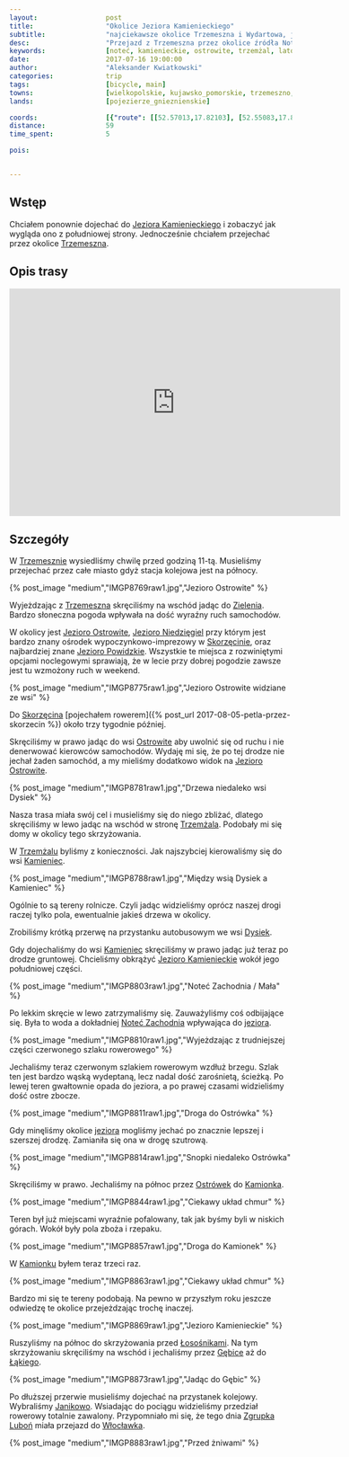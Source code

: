 ```yaml
---
layout:                 post
title:                  "Okolice Jeziora Kamienieckiego"
subtitle:               "najciekawsze okolice Trzemeszna i Wydartowa, jeziora, lasy i pagórki"
desc:                   "Przejazd z Trzemeszna przez okolice źródła Noteci Zachodniej obkrążając południową część Jeziora Kamienieckiego. Trasa pokazuje tereny rekreacyjne, rolnicze, wąską i stromą ścieżkę wokół jeziora oraz pagórki w okolicy wsi Kamionek."
keywords:               [noteć, kamienieckie, ostrowite, trzemżal, lato, kamionek, gębice, strzelno]
date:                   2017-07-16 19:00:00
author:                 "Aleksander Kwiatkowski"
categories:             trip
tags:                   [bicycle, main]
towns:                  [wielkopolskie, kujawsko_pomorskie, trzemeszno, orchowo, mogilno, strzelno, janikowo]
lands:                  [pojezierze_gnieznienskie]

coords:                 [{"route": [[52.57013,17.82103], [52.55083,17.81639], [52.54686,17.86034], [52.52775,17.86617], [52.53841,17.91012], [52.54519,17.96522], [52.53642,17.96042], [52.52525,17.97054], [52.52441,17.97604], [52.52995,17.98651], [52.56033,17.99355], [52.57942,17.99200], [52.60048,18.03269], [52.59371,18.07217], [52.62112,18.16057], [52.63707,18.17104], [52.67049,18.16298], [52.69079,18.15062], [52.70525,18.16349], [52.72771,18.14547], [52.74818,18.11628]], "type": "bicycle"}]
distance:               59
time_spent:             5

pois:


---
```


[wiki-kamienieckie-jezioro]: https://pl.wikipedia.org/wiki/Jezioro_Kamienieckie_(Pojezierze_Gnie%C5%BAnie%C5%84skie)
[wiki-trzemeszno]: https://pl.wikipedia.org/wiki/Trzemeszno
[wiki-zielen]: https://pl.wikipedia.org/wiki/Ziele%C5%84_(wojew%C3%B3dztwo_wielkopolskie)
[wiki-ostrowite-jezioro]: https://pl.wikipedia.org/wiki/Jezioro_Ostrowite_(powiat_gnie%C5%BAnie%C5%84ski)
[wiki-jezioro-niedziegiel]: https://pl.wikipedia.org/wiki/Niedzi%C4%99giel
[wiki-skorzecin]: https://pl.wikipedia.org/wiki/Skorz%C4%99cin_(o%C5%9Brodek_wypoczynkowy)
[wiki-powidzkie-jezioro]: https://pl.wikipedia.org/wiki/Jezioro_Powidzkie
[wiki-ostrowite]: https://pl.wikipedia.org/wiki/Ostrowite_(powiat_gnie%C5%BAnie%C5%84ski)
[wiki-trzemzal]: https://pl.wikipedia.org/wiki/Trzem%C5%BCal
[wiki-kamieniec]: https://pl.wikipedia.org/wiki/Kamieniec_(gmina_Trzemeszno)
[wiki-dysiek]: https://pl.wikipedia.org/wiki/Dysiek
[wiki-notec-zachodnia]: https://pl.wikipedia.org/wiki/Ma%C5%82a_Note%C4%87
[wiki-ostrowek]: https://pl.wikipedia.org/wiki/Ostr%C3%B3wek_(powiat_s%C5%82upecki)
[wiki-kamionek]: https://pl.wikipedia.org/wiki/Kamionek_(wojew%C3%B3dztwo_kujawsko-pomorskie)
[wiki-lososniki]: https://pl.wikipedia.org/wiki/%C5%81oso%C5%9Bniki_(wojew%C3%B3dztwo_kujawsko-pomorskie)
[wiki-gebice]: https://pl.wikipedia.org/wiki/G%C4%99bice_(wojew%C3%B3dztwo_kujawsko-pomorskie)
[wiki-lakie]: https://pl.wikipedia.org/wiki/%C5%81%C4%85kie_(powiat_mogile%C5%84ski)
[wiki-janikowo]: https://pl.wikipedia.org/wiki/Janikowo
[wiki-wloclawek]: https://pl.wikipedia.org/wiki/W%C5%82oc%C5%82awek

[zgrupka-lubon]: https://www.facebook.com/ZgrupkaLubon/

Wstęp
-----

Chciałem ponownie dojechać do [Jeziora Kamienieckiego][wiki-kamienieckie-jezioro]
i zobaczyć jak wygląda ono z południowej strony. Jednocześnie chciałem przejechać
przez okolice [Trzemeszna][wiki-trzemeszno].

Opis trasy
----------

<iframe height='405' width='590' frameborder='0' allowtransparency='true' scrolling='no' src='https://www.strava.com/activities/1087444780/embed/2ee93b6f1b6b0f0383f2ed5933520ad44c7170b9'></iframe>

Szczegóły
---------

W [Trzemesznie][wiki-trzemeszno] wysiedliśmy chwilę przed godziną 11-tą. Musieliśmy
przejechać przez całe miasto gdyż stacja kolejowa jest na północy.

{% post_image "medium","IMGP8769raw1.jpg","Jezioro Ostrowite" %}

Wyjeżdzając z [Trzemeszna][wiki-trzemeszno] skręciliśmy na wschód jadąc do
[Zielenia][wiki-zielen]. Bardzo słoneczna pogoda wpływała na dość wyraźny
ruch samochodów.

W okolicy jest [Jezioro Ostrowite][wiki-ostrowite-jezioro],
[Jezioro Niedzięgiel][wiki-jezioro-niedziegiel] przy którym jest bardzo
znany ośrodek wypoczynkowo-imprezowy w [Skorzęcinie][wiki-skorzecin],
oraz najbardziej znane [Jezioro Powidzkie][wiki-powidzkie-jezioro].
Wszystkie te miejsca z rozwiniętymi opcjami noclegowymi sprawiają,
że w lecie przy dobrej pogodzie zawsze jest tu wzmożony ruch w weekend.

{% post_image "medium","IMGP8775raw1.jpg","Jezioro Ostrowite widziane ze wsi" %}

Do [Skorzęcina][wiki-skorzecin]
[pojechałem rowerem]({% post_url 2017-08-05-petla-przez-skorzecin %})
około trzy tygodnie później.

Skręciliśmy w prawo jadąc do wsi [Ostrowite][wiki-ostrowite] aby
uwolnić się od ruchu i nie denerwować kierowców samochodów.
Wydaję mi się, że po tej drodze nie jechał żaden samochód, a my
mieliśmy dodatkowo widok na [Jezioro Ostrowite][wiki-ostrowite-jezioro].

{% post_image "medium","IMGP8781raw1.jpg","Drzewa niedaleko wsi Dysiek" %}

Nasza trasa miała swój cel i musieliśmy się do niego zbliżać,
dlatego skręciliśmy w lewo jadąc na wschód w stronę
[Trzemżala][wiki-trzemzal]. Podobały mi się domy w okolicy tego
skrzyżowania.

W [Trzemżalu][wiki-trzemzal] byliśmy z konieczności.
Jak najszybciej kierowaliśmy się do wsi [Kamieniec][wiki-kamieniec].

{% post_image "medium","IMGP8788raw1.jpg","Między wsią Dysiek a Kamieniec" %}

Ogólnie to są tereny rolnicze. Czyli jadąc widzieliśmy oprócz naszej
drogi raczej tylko pola, ewentualnie jakieś drzewa w okolicy.

Zrobiliśmy krótką przerwę na przystanku autobusowym we wsi
[Dysiek][wiki-dysiek].

Gdy dojechaliśmy do wsi [Kamieniec][wiki-kamieniec] skręciliśmy w
prawo jadąc już teraz po drodze gruntowej. Chcieliśmy obkrążyć
[Jezioro Kamienieckie][wiki-kamienieckie-jezioro] wokół jego południowej
części.

{% post_image "medium","IMGP8803raw1.jpg","Noteć Zachodnia / Mała" %}

Po lekkim skręcie w lewo zatrzymaliśmy się. Zauważyliśmy coś
odbijające się. Była to woda a dokładniej
[Noteć Zachodnia][wiki-notec-zachodnia] wpływająca do
[jeziora][wiki-kamienieckie-jezioro].

{% post_image "medium","IMGP8810raw1.jpg","Wyjeżdzając z trudniejszej części czerwonego szlaku rowerowego" %}

Jechaliśmy teraz czerwonym szlakiem rowerowym wzdłuż brzegu. Szlak ten jest
bardzo wąską wydeptaną, lecz nadal dość zarośnietą, ścieżką.
Po lewej teren gwałtownie opada do jeziora, a po prawej czasami
widzieliśmy dość ostre zbocze.

{% post_image "medium","IMGP8811raw1.jpg","Droga do Ostrówka" %}

Gdy minęliśmy okolice [jeziora][wiki-kamienieckie-jezioro] mogliśmy
jechać po znacznie lepszej i szerszej drodzę. Zamianiła się ona
w drogę szutrową.

{% post_image "medium","IMGP8814raw1.jpg","Snopki niedaleko Ostrówka" %}

Skręciliśmy w prawo. Jechaliśmy na północ przez [Ostrówek][wiki-ostrowek]
do [Kamionka][wiki-kamionek].

{% post_image "medium","IMGP8844raw1.jpg","Ciekawy układ chmur" %}

Teren był już miejscami wyraźnie pofalowany, tak jak byśmy
byli w niskich górach. Wokół były pola zboża i rzepaku.

{% post_image "medium","IMGP8857raw1.jpg","Droga do Kamionek" %}

W [Kamionku][wiki-kamionek] byłem teraz trzeci raz.

{% post_image "medium","IMGP8863raw1.jpg","Ciekawy układ chmur" %}

Bardzo
mi się te tereny podobają. Na pewno w przyszłym roku jeszcze odwiedzę
te okolice przejeżdzając trochę inaczej.

{% post_image "medium","IMGP8869raw1.jpg","Jezioro Kamienieckie" %}

Ruszyliśmy na północ do skrzyżowania przed [Łosośnikami][wiki-lososniki].
Na tym skrzyżowaniu skręciliśmy
na wschód i jechaliśmy przez [Gębice][wiki-gebice] aż
do [Łąkiego][wiki-lakie].

{% post_image "medium","IMGP8873raw1.jpg","Jadąc do Gębic" %}

Po dłuższej przerwie musieliśmy dojechać na przystanek kolejowy. Wybraliśmy
[Janikowo][wiki-janikowo]. Wsiadając do pociągu widzieliśmy przedział
rowerowy totalnie zawalony. Przypomniało mi się, że tego dnia
[Zgrupka Luboń][zgrupka-lubon] miała przejazd do
[Włocławka][wiki-wloclawek].

{% post_image "medium","IMGP8883raw1.jpg","Przed żniwami" %}
